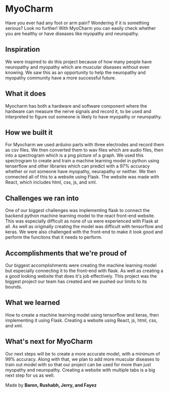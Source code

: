 # MyoCharm
Have you ever had any foot or arm pain? Wondering if it is something serious? Look no further! With MyoCharm you can easily check whether you are healthy or have diseases like myopathy and neuropathy.

## Inspiration
We were inspired to do this project because of how many people have neuropathy and myopathy which are muscular diseases without even knowing. We saw this as an opportunity to help the neuropathy and myopathy community have a more successful future.
## What it does
Myocharm has both a hardware and software component where the hardware can measure the nerve signals and record it, to be used and interpreted to figure out someone is likely to have myopathy or neuropathy.
## How we built it
For Myocharm we used arduino parts with three electrodes and record them as csv files. We then converted them to wav files which are audio files, then into a spectrogram which is a png picture of a graph. We used this spectrogram to create and train a machine learning model in python using tenserflow and other libraries which can predict with a 97% accuracy whether or not someone have myopathy, neurapathy or neither. We then connected all of this to a website using Flask. The website was made with React, which includes html, css, js, and xml. 
## Challenges we ran into
One of our biggest challenges was implementing flask to connect the backend python machine learning model to the react front-end website. This was especially difficult as none of us were experienced with Flask at all. As well as originally creating the model was difficult with tensorflow and keras. We were also challenged with the front-end to make it look good and perform the funcitons that it needs to perform.
## Accomplishments that we're proud of
Our biggest accomplishments were creating the machine learning model but especially connecting it to the front-end with flask. As well as creating a a good looking website that does it's job effectively. This project was the biggest project our team has created and we pushed our limits to its bounds. 
## What we learned
How to create a machine learning model using tensorflow and keras, then implementing it using Flask. Creating a website using React, js, html, css, and xml.
## What's next for MyoCharm
Our next steps will be to create a more accurate model, with a minimum of 99% accuracy. Along with that, we plan to add more muscular diseases to train out model with so that our project can be used for more than just myopathy and neuropathy. Creating a website with multiple tabs is a big next step for us as well.

Made by **Baron, Rushabh, Jerry, and Fayez**
